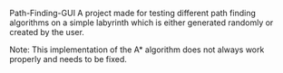 Path-Finding-GUI
A project made for testing different path finding algorithms on a simple labyrinth which is either generated randomly or created by the user.

Note: This implementation of the A* algorithm does not always work properly and needs to be fixed.
